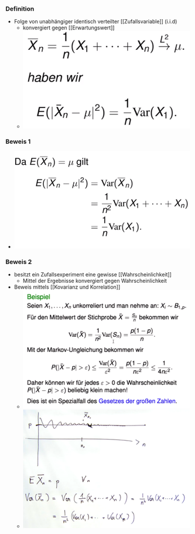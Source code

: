 ### Definition
+ Folge von unabhängiger identisch verteilter [[Zufallsvariable]] (i.i.d)
	+ konvergiert gegen [[Erwartungswert]]
	+ ![](../../../z_images/Pasted%20image%2020221114103938.png)

### Beweis 1
+ ![](../../../z_images/Pasted%20image%2020221114104008.png)

### Beweis 2
+ besitzt ein Zufallsexperiment eine gewisse [[Wahrscheinlichkeit]]
	+ Mittel der Ergebnisse konvergiert gegen Wahrscheinlichkeit
+ Beweis mittels [[Kovarianz und Korrelation]]
	+ ![](../../../z_images/Pasted%20image%2020221111173922.png)
	+ ![](../../../z_images/Pasted%20image%2020221111173910.png)